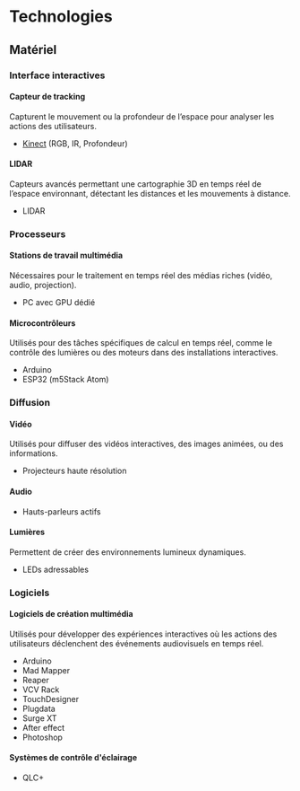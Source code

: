 # Technologies 

## Matériel

### Interface interactives

#### Capteur de tracking
Capturent le mouvement ou la profondeur de l’espace pour analyser les actions des utilisateurs.

- [Kinect](https://support.xbox.com/en-US/help/hardware-network/console/manuals-specs) (RGB, IR, Profondeur)

#### LIDAR 
Capteurs avancés permettant une cartographie 3D en temps réel de l’espace environnant, détectant les distances et les mouvements à distance.
- LIDAR

### Processeurs

#### Stations de travail multimédia 
Nécessaires pour le traitement en temps réel des médias riches (vidéo, audio, projection).

* PC avec GPU dédié

#### Microcontrôleurs
Utilisés pour des tâches spécifiques de calcul en temps réel, comme le contrôle des lumières ou des moteurs dans des installations interactives.

- Arduino
- ESP32 (m5Stack Atom)

### Diffusion

#### Vidéo
Utilisés pour diffuser des vidéos interactives, des images animées, ou des informations.

- Projecteurs haute résolution

#### Audio 

- Hauts-parleurs actifs

#### Lumières
Permettent de créer des environnements lumineux dynamiques.

- LEDs adressables

### Logiciels

#### Logiciels de création multimédia
Utilisés pour développer des expériences interactives où les actions des utilisateurs déclenchent des événements audiovisuels en temps réel.

- Arduino
- Mad Mapper
- Reaper
- VCV Rack
- TouchDesigner
- Plugdata
- Surge XT
- After effect
- Photoshop

#### Systèmes de contrôle d'éclairage
- QLC+

